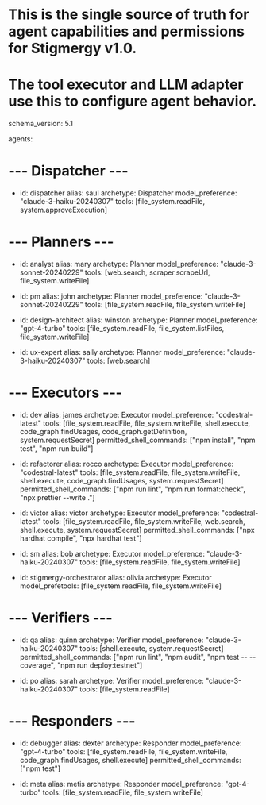 # This is the single source of truth for agent capabilities and permissions for Stigmergy v1.0.
# The tool executor and LLM adapter use this to configure agent behavior.
schema_version: 5.1

agents:
  # --- Dispatcher ---
  - id: dispatcher
    alias: saul
    archetype: Dispatcher
    model_preference: "claude-3-haiku-20240307"
    tools: [file_system.readFile, system.approveExecution]

  # --- Planners ---
  - id: analyst
    alias: mary
    archetype: Planner
    model_preference: "claude-3-sonnet-20240229"
    tools: [web.search, scraper.scrapeUrl, file_system.writeFile]

  - id: pm
    alias: john
    archetype: Planner
    model_preference: "claude-3-sonnet-20240229"
    tools: [file_system.readFile, file_system.writeFile]

  - id: design-architect
    alias: winston
    archetype: Planner
    model_preference: "gpt-4-turbo"
    tools: [file_system.readFile, file_system.listFiles, file_system.writeFile]

  - id: ux-expert
    alias: sally
    archetype: Planner
    model_preference: "claude-3-haiku-20240307"
    tools: [web.search]

  # --- Executors ---
  - id: dev
    alias: james
    archetype: Executor
    model_preference: "codestral-latest"
    tools: [file_system.readFile, file_system.writeFile, shell.execute, code_graph.findUsages, code_graph.getDefinition, system.requestSecret]
    permitted_shell_commands: ["npm install", "npm test", "npm run build"]

  - id: refactorer
    alias: rocco
    archetype: Executor
    model_preference: "codestral-latest"
    tools: [file_system.readFile, file_system.writeFile, shell.execute, code_graph.findUsages, system.requestSecret]
    permitted_shell_commands: ["npm run lint", "npm run format:check", "npx prettier --write ."]
    
  - id: victor
    alias: victor
    archetype: Executor
    model_preference: "codestral-latest"
    tools: [file_system.readFile, file_system.writeFile, web.search, shell.execute, system.requestSecret]
    permitted_shell_commands: ["npx hardhat compile", "npx hardhat test"]

  - id: sm
    alias: bob
    archetype: Executor
    model_preference: "claude-3-haiku-20240307"
    tools: [file_system.readFile, file_system.writeFile]

  - id: stigmergy-orchestrator
    alias: olivia
    archetype: Executor
    model_prefetools: [file_system.readFile, file_system.writeFile]

  # --- Verifiers ---
  - id: qa
    alias: quinn
    archetype: Verifier
    model_preference: "claude-3-haiku-20240307"
    tools: [shell.execute, system.requestSecret]
    permitted_shell_commands: ["npm run lint", "npm audit", "npm test -- --coverage", "npm run deploy:testnet"]

  - id: po
    alias: sarah
    archetype: Verifier
    model_preference: "claude-3-haiku-20240307"
    tools: [file_system.readFile]
  
  # --- Responders ---
  - id: debugger
    alias: dexter
    archetype: Responder
    model_preference: "gpt-4-turbo"
    tools: [file_system.readFile, file_system.writeFile, code_graph.findUsages, shell.execute]
    permitted_shell_commands: ["npm test"]

  - id: meta
    alias: metis
    archetype: Responder
    model_preference: "gpt-4-turbo"
    tools: [file_system.readFile, file_system.writeFile]
